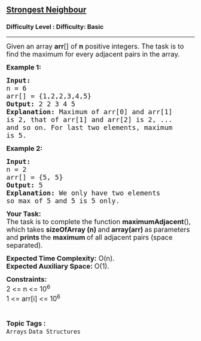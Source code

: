 <h2><a href="https://www.geeksforgeeks.org/problems/strongest-neighbour/1?page=1&difficulty=Basic&sortBy=difficulty">Strongest Neighbour</a></h2><h3>Difficulty Level : Difficulty: Basic</h3><hr><div class="problems_problem_content__Xm_eO"><p><span style="font-size:18px">Given an array <strong>arr</strong>[] of <strong>n</strong> positive integers. The task is to find the maximum for every adjacent pairs in the array.</span></p>

<p><span style="font-size:18px"><strong>Example 1:</strong></span></p>

<pre><span style="font-size:18px"><strong>Input:
</strong>n = 6
arr[] = {1,2,2,3,4,5}
<strong>Output: </strong>2 2 3 4 5<strong>
Explanation: </strong>Maximum of arr[0] and arr[1]
is 2, that of arr[1] and arr[2] is 2, ...
and so on. For last two elements, maximum 
is 5.</span></pre>

<p><span style="font-size:18px"><strong>Example 2:</strong></span></p>

<pre><span style="font-size:18px"><strong>Input:
</strong>n = 2
arr[] = {5, 5}
<strong>Output: </strong>5<strong>
Explanation: </strong>We only have two elements 
so max of 5 and 5 is 5 only.</span></pre>

<p><span style="font-size:18px"><strong>Your&nbsp;Task:</strong><br>
The task is to complete the function <strong>maximumAdjacent</strong>(), which takes <strong>sizeOfArray (n) </strong>and<strong> array(arr) </strong>as<strong> </strong>parameters and <strong>prints </strong>the <strong>maximum </strong>of all adjacent pairs (space separated).</span></p>

<p><span style="font-size:18px"><strong>Expected Time Complexity:</strong>&nbsp;O(n).<br>
<strong>Expected Auxiliary Space:</strong>&nbsp;O(1).</span></p>

<p><span style="font-size:18px"><strong>Constraints:</strong><br>
2 &lt;= n &lt;= 10<sup>6</sup><br>
1 &lt;= arr[i] &lt;= 10<sup>6</sup></span></p>
</div><br><p><span style=font-size:18px><strong>Topic Tags : </strong><br><code>Arrays</code>&nbsp;<code>Data Structures</code>&nbsp;